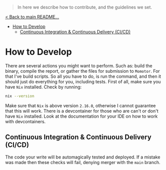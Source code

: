 > In here we describe how to contribute, and the guidelines we set.

[< Back to main README...](./README.md) 

- [How to Develop](#how-to-develop)
  - [Continuous Integration \& Continuous Delivery (CI/CD)](#continuous-integration--continuous-delivery-cicd)
 
# How to Develop

There are several actions you might want to perform. Such as: build the binary, compile the report, or gather the files for submission to `Momotor`. For that I've build scripts. So all you have to do, is run the command, and then it should just do everything for you, including tests. First of all, make sure you have `Nix` installed. Check by running:

```BASH
nix --version
```

Make sure that `Nix` is above version `2.16.0`, otherwise I cannot guarantee that this will work. There is a devcontainer for those who are can't or don't have `Nix` installed. Look at the documentation for your IDE on how to work with devcontainers. 


## Continuous Integration & Continuous Delivery (CI/CD)

The code your write will be automagically tested and deployed. If a mistake was made then these checks will fail, denying merger with the `main` branch.
